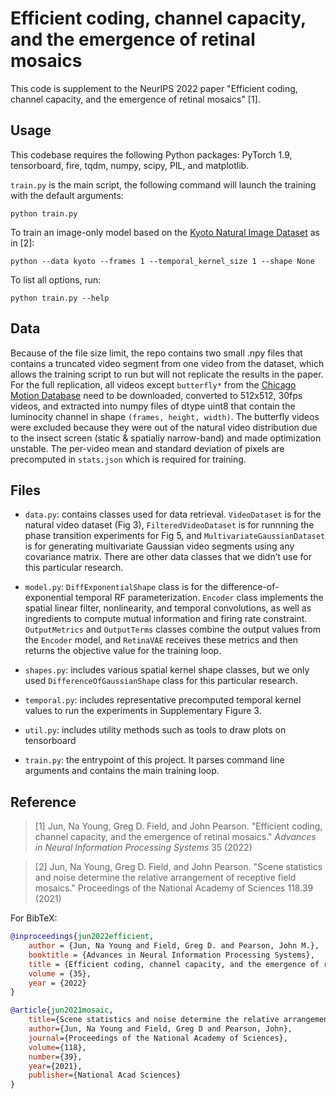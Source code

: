 # Efficient coding, channel capacity, and the emergence of retinal mosaics 

This code is supplement to the NeurIPS 2022 paper "Efficient coding, channel capacity, and the emergence of retinal mosaics" [1].

## Usage

This codebase requires the following Python packages: PyTorch 1.9, tensorboard, fire, tqdm, numpy, scipy, PIL, and matplotlib.

`train.py` is the main script, the following command will launch the training with the default arguments:

    python train.py

To train an image-only model based on the [Kyoto Natural Image Dataset](https://github.com/eizaburo-doi/kyoto_natim) as in [2]:

    python --data kyoto --frames 1 --temporal_kernel_size 1 --shape None

To list all options, run:

    python train.py --help

## Data

Because of the file size limit, the repo contains two small .npy files that contains a truncated video segment from one video from the dataset, which allows the training script to run but will not replicate the results in the paper. For the full replication, all videos except `butterfly*` from the [Chicago Motion Database](https://cmd.rcc.uchicago.edu/) need to be downloaded, converted to 512x512, 30fps videos, and extracted into numpy files of dtype uint8 that contain the luminocity channel in shape `(frames, height, width)`. The butterfly videos were excluded because they were out of the natural video distribution due to the insect screen (static & spatially narrow-band) and made optimization unstable. The per-video mean and standard deviation of pixels are precomputed in `stats.json` which is required for training.

## Files

- `data.py`: contains classes used for data retrieval. `VideoDataset` is for the natural video dataset (Fig 3), `FilteredVideoDataset` is for runnning the phase transition experiments for Fig 5, and `MultivariateGaussianDataset` is for generating multivariate Gaussian video segments using any covariance matrix. There are other data classes that we didn’t use for this particular research.

- `model.py`: `DiffExponentialShape` class is for the difference-of-exponential temporal RF parameterization. `Encoder` class implements the spatial linear filter, nonlinearity, and temporal convolutions, as well as ingredients to compute mutual information and firing rate constraint. `OutputMetrics` and `OutputTerms` classes combine the output values from the `Encoder` model, and `RetinaVAE` receives these metrics and then returns the objective value for the training loop.

- `shapes.py`: includes various spatial kernel shape classes, but we only used `DifferenceOfGaussianShape` class for this particular research.

- `temporal.py`: includes representative precomputed temporal kernel values to run the experiments in Supplementary Figure 3. 

- `util.py`: includes utility methods such as tools to draw plots on tensorboard

- `train.py`: the entrypoint of this project. It parses command line arguments and contains the main training loop. 


## Reference

> [1] Jun, Na Young, Greg D. Field, and John Pearson. "Efficient coding, channel capacity, and the emergence of retinal mosaics." *Advances in Neural Information Processing Systems* 35 (2022)

> [2] Jun, Na Young, Greg D. Field, and John Pearson. "Scene statistics and noise determine the relative arrangement of receptive field mosaics." Proceedings of the National Academy of Sciences 118.39 (2021)

For BibTeX:

```bibtex
@inproceedings{jun2022efficient,
    author = {Jun, Na Young and Field, Greg D. and Pearson, John M.},
    booktitle = {Advances in Neural Information Processing Systems},
    title = {Efficient coding, channel capacity, and the emergence of retinal mosaics},
    volume = {35},
    year = {2022}
}

@article{jun2021mosaic,
    title={Scene statistics and noise determine the relative arrangement of receptive field mosaics},
    author={Jun, Na Young and Field, Greg D and Pearson, John},
    journal={Proceedings of the National Academy of Sciences},
    volume={118},
    number={39},
    year={2021},
    publisher={National Acad Sciences}
}
```
